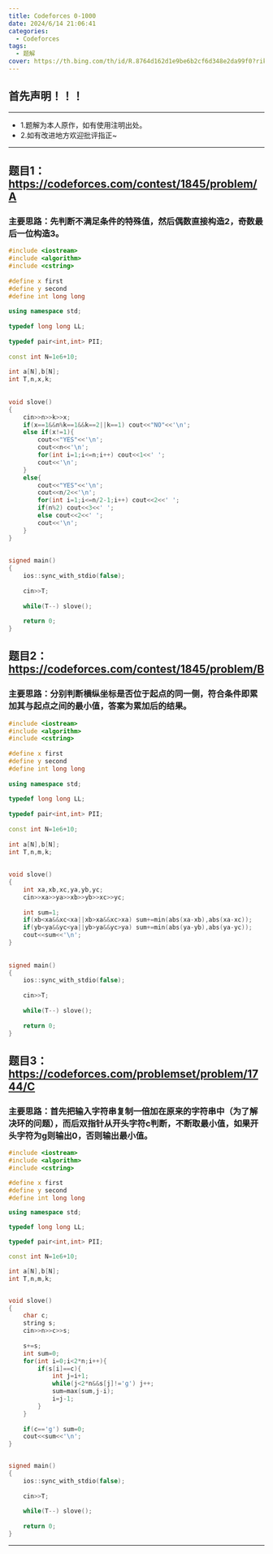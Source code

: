 ```yaml
---
title: Codeforces 0-1000
date: 2024/6/14 21:06:41
categories:
  - Codeforces
tags:
  - 题解
cover: https://th.bing.com/th/id/R.8764d162d1e9be6b2cf6d348e2da99f0?rik=TLZjyw4Nspa%2b0w&riu=http%3a%2f%2fpic.616pic.com%2fys_bnew_img%2f00%2f62%2f36%2fr9dfcyoyjR.jpg&ehk=SdJuWe8fxNWlX58TeKImDSWatngZpwGh6ann2DJ%2fXN0%3d&risl=&pid=ImgRaw&r=0
---
```



## 首先声明！！！

---
* 1.题解为本人原作，如有使用注明出处。
* 2.如有改进地方欢迎批评指正~

---



## 题目1：https://codeforces.com/contest/1845/problem/A

### 主要思路：先判断不满足条件的特殊值，然后偶数直接构造2，奇数最后一位构造3。
```c++
#include <iostream>
#include <algorithm>
#include <cstring>
 
#define x first
#define y second
#define int long long
 
using namespace std;
 
typedef long long LL;
 
typedef pair<int,int> PII;
 
const int N=1e6+10;
 
int a[N],b[N];
int T,n,x,k;
 
 
void slove()
{
    cin>>n>>k>>x;
    if(x==1&&n%k==1&&k==2||k==1) cout<<"NO"<<'\n';
    else if(x!=1){
        cout<<"YES"<<'\n';
        cout<<n<<'\n';
        for(int i=1;i<=n;i++) cout<<1<<' ';
        cout<<'\n';
    }
    else{
        cout<<"YES"<<'\n';
        cout<<n/2<<'\n';
        for(int i=1;i<=n/2-1;i++) cout<<2<<' ';
        if(n%2) cout<<3<<' ';
        else cout<<2<<' ';
        cout<<'\n';
    }
}
 
 
signed main()
{
    ios::sync_with_stdio(false);
	
    cin>>T;
	
    while(T--) slove();
	
    return 0;
}
```



## 题目2：https://codeforces.com/contest/1845/problem/B

### 主要思路：分别判断横纵坐标是否位于起点的同一侧，符合条件即累加其与起点之间的最小值，答案为累加后的结果。
```c++
#include <iostream>
#include <algorithm>
#include <cstring>
 
#define x first
#define y second
#define int long long
 
using namespace std;
 
typedef long long LL;
 
typedef pair<int,int> PII;
 
const int N=1e6+10;
 
int a[N],b[N];
int T,n,m,k;
 
 
void slove()
{
    int xa,xb,xc,ya,yb,yc;
    cin>>xa>>ya>>xb>>yb>>xc>>yc;
    
    int sum=1;
    if(xb<xa&&xc<xa||xb>xa&&xc>xa) sum+=min(abs(xa-xb),abs(xa-xc));
    if(yb<ya&&yc<ya||yb>ya&&yc>ya) sum+=min(abs(ya-yb),abs(ya-yc));
    cout<<sum<<'\n';
}
 
 
signed main()
{
    ios::sync_with_stdio(false);
	
    cin>>T;
	
    while(T--) slove();
	
    return 0;
}
```



## 题目3：https://codeforces.com/problemset/problem/1744/C

### 主要思路：首先把输入字符串复制一倍加在原来的字符串中（为了解决环的问题），而后双指针从开头字符c判断，不断取最小值，如果开头字符为g则输出0，否则输出最小值。


```c++
#include <iostream>
#include <algorithm>
#include <cstring>

#define x first
#define y second
#define int long long

using namespace std;

typedef long long LL;

typedef pair<int,int> PII;

const int N=1e6+10;

int a[N],b[N];
int T,n,m,k;


void slove()
{
    char c;
    string s;
    cin>>n>>c>>s;
	
    s+=s;
    int sum=0;
    for(int i=0;i<2*n;i++){
        if(s[i]==c){
            int j=i+1;
            while(j<2*n&&s[j]!='g') j++;
            sum=max(sum,j-i);
            i=j-1;
        }
    }
	
    if(c=='g') sum=0;
    cout<<sum<<'\n';
}


signed main()
{
    ios::sync_with_stdio(false);
	
    cin>>T;
	
    while(T--) slove();
	
    return 0;
}
```

---

